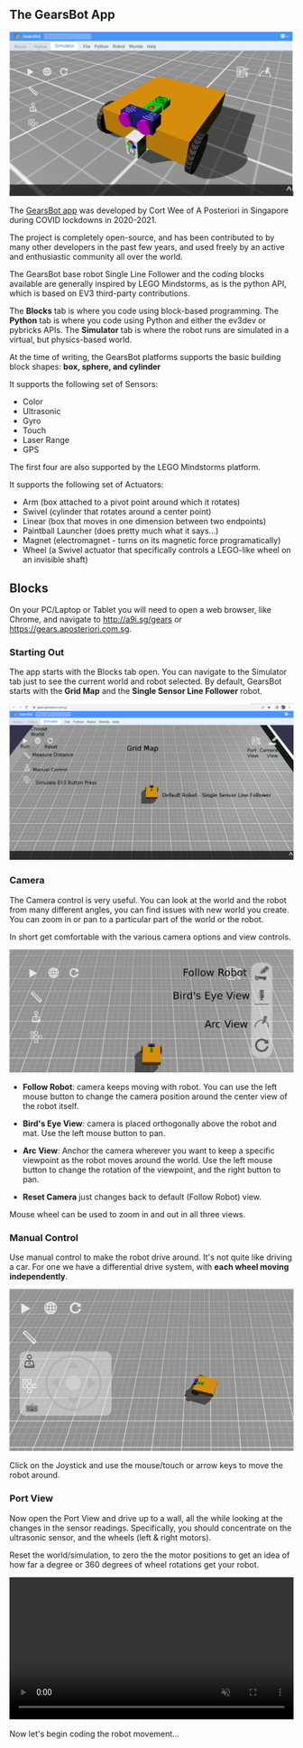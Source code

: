 The GearsBot App
---

![](images/gearsbot.png)

The [GearsBot app](https://gears.aposteriori.com.sg/) was developed by Cort Wee of A Posteriori in Singapore during COVID lockdowns in 2020-2021.

The project is completely open-source, and has been contributed to by many other developers in the past few years, and used freely by an active and enthusiastic community all over the world.

The GearsBot base robot Single Line Follower and the coding blocks available are generally inspired by LEGO Mindstorms, as is the python API, which is based on EV3 third-party contributions.

The **Blocks** tab is where you code using block-based programming.
The **Python** tab is where you code using Python and either the ev3dev or pybricks APIs.
The **Simulator** tab is where the robot runs are simulated in a virtual, but physics-based world.

At the time of writing, the GearsBot platforms supports the basic building block shapes: **box, sphere, and cylinder**

It supports the following set of Sensors:

- Color
- Ultrasonic
- Gyro
- Touch
- Laser Range
- GPS

The first four are also supported by the LEGO Mindstorms platform.

It supports the following set of Actuators:

- Arm (box attached to a pivot point around which it rotates)
- Swivel (cylinder that rotates around a center point)
- Linear (box that moves in one dimension between two endpoints)
- Paintball Launcher (does pretty much what it says...)
- Magnet (electromagnet - turns on its magnetic force programatically)
- Wheel (a Swivel actuator that specifically controls a LEGO-like wheel on an invisible shaft)


## Blocks

On your PC/Laptop or Tablet you will need to open a web browser, like Chrome, and navigate to http://a9i.sg/gears or https://gears.aposteriori.com.sg.

### Starting Out

The app starts with the Blocks tab open.  You can navigate to the Simulator tab just to see the current world and robot selected.  By default, GearsBot starts with the **Grid Map** and the **Single Sensor Line Follower** robot.

![](images/grid_map.png)

### Camera

The Camera control is very useful.  You can look at the world and the robot from many different angles, you can find issues with new world you create.  You can zoom in or pan to a particular part of the world or the robot.

In short get comfortable with the various camera options and view controls.

![](images/camera.png)

- **Follow Robot**: camera keeps moving with robot.  You can use the left mouse button to change the camera position around the center view of the robot itself.

- **Bird's Eye View**: camera is placed orthogonally above the robot and mat.  Use the left mouse button to pan.

- **Arc View**: Anchor the camera wherever you want to keep a specific viewpoint as the robot moves around the world.  Use the left mouse button to change the rotation of the viewpoint, and the right button to pan.

- **Reset Camera** just changes back to default (Follow Robot) view.

Mouse wheel can be used to zoom in and out in all three views.

### Manual Control

Use manual control to make the robot drive around.
It's not quite like driving a car.
For one we have a differential drive system, with **each wheel moving independently**.  

![](images/manual.png)

Click on the Joystick and use the mouse/touch or arrow keys to move the robot around.

### Port View

Now open the Port View and drive up to a wall, all the while looking at the changes in the sensor readings.  Specifically, you should concentrate on the ultrasonic sensor, and the wheels (left & right motors).

Reset the world/simulation, to zero the the motor positions to get an idea of how far a degree or 360 degrees of wheel rotations get your robot.

<video autoplay muted loop width=100% height="auto">
  <source src="images/portview.mp4" type="video/mp4">
</video>

Now let's begin coding the robot movement...
